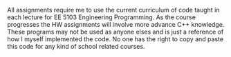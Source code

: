 All assignments require me to use the current curriculum of code taught in each lecture for EE 5103 Engineering Programming. As the course progresses the HW assignments will involve more advance C++ knowledge.
These programs may not be used as anyone elses and is just a reference of how I myself implemented the code. No one has the right to copy and paste this code for any kind of school related courses. 
